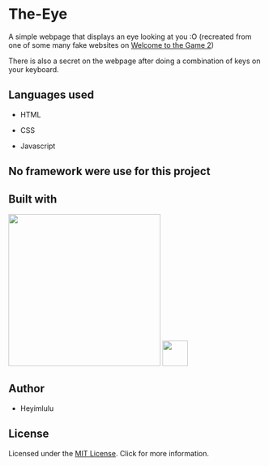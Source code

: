 # The-Eye

A simple webpage that displays an eye looking at you :O (recreated from one of some many fake websites on [Welcome to the Game 2](https://store.steampowered.com/app/720250/Welcome_to_the_Game_II/))

There is also a secret on the webpage after doing a combination of keys on your keyboard.

## Languages used

- HTML

- CSS

- Javascript

## No framework were use for this project

## Built with

<img height="300" src="https://upload.wikimedia.org/wikipedia/commons/thumb/1/1a/JetBrains_Logo_2016.svg/1200px-JetBrains_Logo_2016.svg.png">

<img height="50px" src="https://cdn.worldvectorlogo.com/logos/phpstorm.svg">

## Author

- Heyimlulu

## License

Licensed under the [MIT License](https://github.com/Heyimlulu/The-Eye/blob/master/LICENSE). Click for more information.
